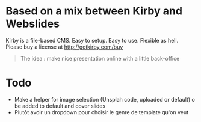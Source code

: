 # Based on a mix between Kirby and Webslides

Kirby is a file-based CMS.
Easy to setup. Easy to use. Flexible as hell.
Please buy a license at <http://getkirby.com/buy>

> The idea : make nice presentation online with a little back-office

# Todo 

- Make a helper for image selection (Unsplah code, uploaded or default) o be added to default and cover slides 
- Plutôt avoir un dropdown pour choisir le genre de template qu'on veut 

